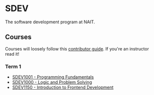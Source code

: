 # SDEV

The software development program at NAIT.

## Courses

Courses will loosely follow this [contributor guide](https://github.com/SDEV-NAIT/class-instructor-contributor-guide). If you're an instructor read it!

### Term 1

- [SDEV1001 - Programming Fundamentals](https://github.com/SDEV-NAIT/SDEV1001)
- [SDEV1000 - Logic and Problem Solving](https://github.com/SDEV-NAIT/SDEV1000)
- [SDEV1150 - Introduction to Frontend Development](https://github.com/SDEV-NAIT/SDEV1150)
